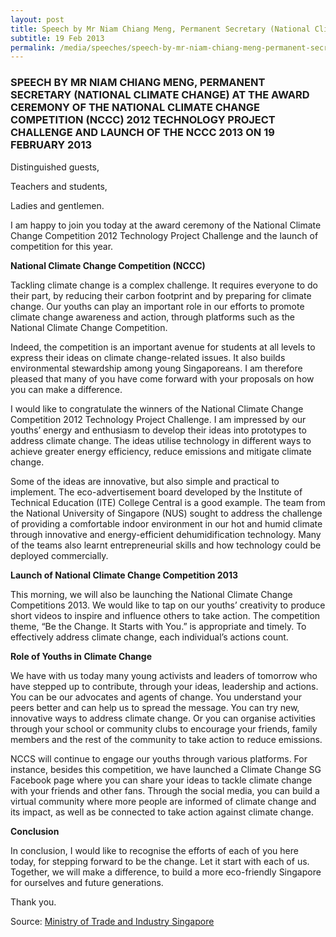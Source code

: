 ```yaml
---
layout: post
title: Speech by Mr Niam Chiang Meng, Permanent Secretary (National Climate Change) at the Award Ceremony of the National Climate Change Competition (NCCC) 2012 Technology Project Challenge and Launch of the NCCC 2013 on 19 February 2013
subtitle: 19 Feb 2013
permalink: /media/speeches/speech-by-mr-niam-chiang-meng-permanent-secretary-national-climate-change-at-the-award-ceremony-of-the-national-climate-change-competition
---
```


### SPEECH BY MR NIAM CHIANG MENG, PERMANENT SECRETARY (NATIONAL CLIMATE CHANGE) AT THE AWARD CEREMONY OF THE NATIONAL CLIMATE CHANGE COMPETITION (NCCC) 2012 TECHNOLOGY PROJECT CHALLENGE AND LAUNCH OF THE NCCC 2013 ON 19 FEBRUARY 2013

Distinguished guests,

Teachers and students,

Ladies and gentlemen.

I am happy to join you today at the award ceremony of the National Climate Change Competition 2012 Technology Project Challenge and the launch of competition for this year.

**National Climate Change Competition (NCCC)**

Tackling climate change is a complex challenge. It requires everyone to do their part, by reducing their carbon footprint and by preparing for climate change. Our youths can play an important role in our efforts to promote climate change awareness and action, through platforms such as the National Climate Change Competition.

Indeed, the competition is an important avenue for students at all levels to express their ideas on climate change-related issues. It also builds environmental stewardship among young Singaporeans. I am therefore pleased that many of you have come forward with your proposals on how you can make a difference.

I would like to congratulate the winners of the National Climate Change Competition 2012 Technology Project Challenge. I am impressed by our youths’ energy and enthusiasm to develop their ideas into prototypes to address climate change. The ideas utilise technology in different ways to achieve greater energy efficiency, reduce emissions and mitigate climate change.

Some of the ideas are innovative, but also simple and practical to implement. The eco-advertisement board developed by the Institute of Technical Education (ITE) College Central is a good example. The team from the National University of Singapore (NUS) sought to address the challenge of providing a comfortable indoor environment in our hot and humid climate through innovative and energy-efficient dehumidification technology. Many of the teams also learnt entrepreneurial skills and how technology could be deployed commercially.

**Launch of National Climate Change Competition 2013**

This morning, we will also be launching the National Climate Change Competitions 2013. We would like to tap on our youths’ creativity to produce short videos to inspire and influence others to take action. The competition theme, “Be the Change. It Starts with You.” is appropriate and timely. To effectively address climate change, each individual’s actions count.

**Role of Youths in Climate Change**

We have with us today many young activists and leaders of tomorrow who have stepped up to contribute, through your ideas, leadership and actions. You can be our advocates and agents of change. You understand your peers better and can help us to spread the message. You can try new, innovative ways to address climate change. Or you can organise activities through your school or community clubs to encourage your friends, family members and the rest of the community to take action to reduce emissions.

NCCS will continue to engage our youths through various platforms. For instance, besides this competition, we have launched a Climate Change SG Facebook page where you can share your ideas to tackle climate change with your friends and other fans. Through the social media, you can build a virtual community where more people are informed of climate change and its impact, as well as be connected to take action against climate change.

**Conclusion**

In conclusion, I would like to recognise the efforts of each of you here today, for stepping forward to be the change. Let it start with each of us. Together, we will make a difference, to build a more eco-friendly Singapore for ourselves and future generations.

Thank you.

Source: [<a href="https://www.mti.gov.sg/" target="_blank">Ministry of Trade and Industry Singapore</a>](https://www.mti.gov.sg/)
